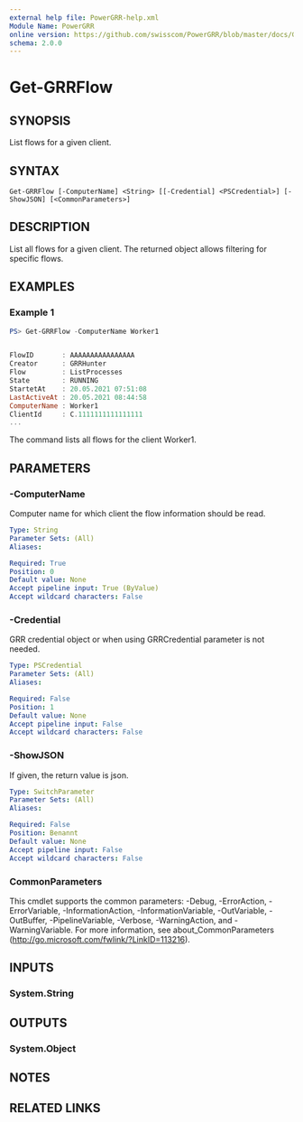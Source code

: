 ```yaml
---
external help file: PowerGRR-help.xml
Module Name: PowerGRR
online version: https://github.com/swisscom/PowerGRR/blob/master/docs/Get-GRRFlow.md
schema: 2.0.0
---
```


# Get-GRRFlow

## SYNOPSIS
List flows for a given client.

## SYNTAX

```
Get-GRRFlow [-ComputerName] <String> [[-Credential] <PSCredential>] [-ShowJSON] [<CommonParameters>]
```

## DESCRIPTION
List all flows for a given client. The returned object allows filtering for
specific flows.

## EXAMPLES

### Example 1
```powershell
PS> Get-GRRFlow -ComputerName Worker1


FlowID       : AAAAAAAAAAAAAAAA
Creator      : GRRHunter
Flow         : ListProcesses
State        : RUNNING
StartetAt    : 20.05.2021 07:51:08
LastActiveAt : 20.05.2021 08:44:58
ComputerName : Worker1
ClientId     : C.1111111111111111
...
```

The command lists all flows for the client Worker1.

## PARAMETERS

### -ComputerName
Computer name for which client the flow information should be read.

```yaml
Type: String
Parameter Sets: (All)
Aliases:

Required: True
Position: 0
Default value: None
Accept pipeline input: True (ByValue)
Accept wildcard characters: False
```

### -Credential
GRR credential object or when using GRRCredential
parameter is not needed.

```yaml
Type: PSCredential
Parameter Sets: (All)
Aliases:

Required: False
Position: 1
Default value: None
Accept pipeline input: False
Accept wildcard characters: False
```

### -ShowJSON
If given, the return value is json.

```yaml
Type: SwitchParameter
Parameter Sets: (All)
Aliases:

Required: False
Position: Benannt
Default value: None
Accept pipeline input: False
Accept wildcard characters: False
```

### CommonParameters
This cmdlet supports the common parameters: -Debug, -ErrorAction, -ErrorVariable, -InformationAction, -InformationVariable, -OutVariable, -OutBuffer, -PipelineVariable, -Verbose, -WarningAction, and -WarningVariable. For more information, see about_CommonParameters (http://go.microsoft.com/fwlink/?LinkID=113216).

## INPUTS

### System.String

## OUTPUTS

### System.Object
## NOTES

## RELATED LINKS

